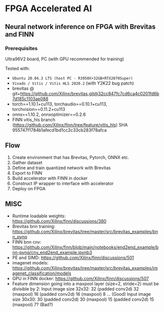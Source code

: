 FPGA Accelerated AI
============================================================================

Neural network inference on FPGA with Brevitas and FINN
----------------------------------------------------------------------------


### Prerequisites
Ultra96V2 board, PC (with GPU recommended for training)

Tested with:
- `Ubuntu 20.04.3 LTS (host PC - R3950X+32GB+RTX2070Super)`
- `Vivado / Vitis / Vitis HLS 2020.2` (with Y2K22 bug patch)
- brevitas @ git+https://github.com/Xilinx/brevitas.git@32cc847fc7cd6ca4c0201fd6b7d185c1103ae088
- torch==1.10.1+cu113, torchaudio==0.10.1+cu113, torchvision==0.11.2+cu113
- onnx==1.10.2, onnxoptimizer==0.2.6
- FINN vitis_hls branch (https://github.com/Xilinx/finn/tree/feature/vitis_hls) SHA 955747f1784b1afecd1bd1cc2c33cb283f78afca




## Flow
1. Create environment that has Brevitas, Pytorch, ONNX etc.
2. Gather dataset
3. Define and train quantized network with Brevitas
4. Export to FINN
5. Build accelerator with FINN in docker
6. Construct IP wrapper to interface with accelerator
7. Deploy on FPGA


## MISC
- Runtime loadable weights: https://github.com/Xilinx/finn/discussions/380
- Brevitas bnn training: https://github.com/Xilinx/brevitas/tree/master/src/brevitas_examples/bnn_pynq
- FINN bnn cnv: https://github.com/Xilinx/finn/blob/main/notebooks/end2end_example/bnn-pynq/cnv_end2end_example.ipynb3
- PE and SIMD: https://github.com/Xilinx/finn/discussions/501
- imagenet models: https://github.com/Xilinx/brevitas/tree/master/src/brevitas_examples/imagenet_classification/models
- GPU in FINN docker: https://github.com/Xilinx/finn/discussions/507
- Feature dimension going into a maxpool layer (size=2, stride=2) must be divisible by 2:
  Input image size 32x32: 32 (padded conv2d) 32 (maxpool) 16 (padded conv2d) 16 (maxpool) 8 ... (Good)
  Input image size 30x30: 30 (padded conv2d) 30 (maxpool) 15 (padded conv2d) 15 (maxpool) 7? (Bad?)
